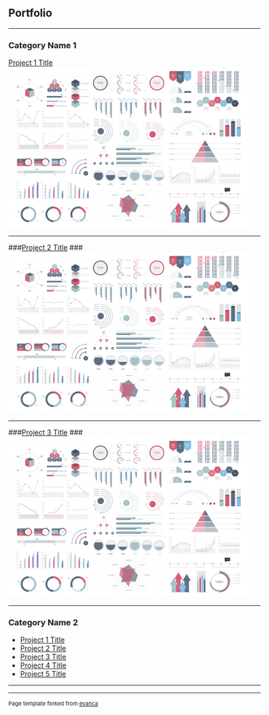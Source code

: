 ## Portfolio

---

### Category Name 1 

[Project 1 Title](/sample_page)
<img src="images/dummy_thumbnail.jpg?raw=true"/>

---
###[Project 2 Title](/pdf/sample_presentation.pdf)
###<img src="images/dummy_thumbnail.jpg?raw=true"/>

---
###[Project 3 Title](http://example.com/)
###<img src="images/dummy_thumbnail.jpg?raw=true"/>

---

### Category Name 2

- [Project 1 Title](http://example.com/)
- [Project 2 Title](http://example.com/)
- [Project 3 Title](http://example.com/)
- [Project 4 Title](http://example.com/)
- [Project 5 Title](http://example.com/)

---




---
<p style="font-size:11px">Page template forked from <a href="https://github.com/evanca/quick-portfolio">evanca</a></p>
<!-- Remove above link if you don't want to attibute -->
